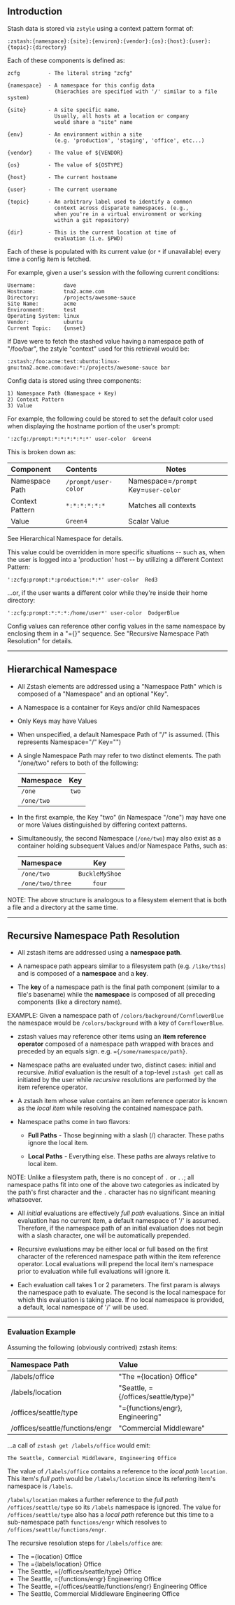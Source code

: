 
## Introduction

Stash data is stored via `zstyle` using a context pattern format of:

    :zstash:{namespace}:{site}:{environ}:{vendor}:{os}:{host}:{user}:{topic}:{directory}

Each of these components is defined as:

    zcfg         - The literal string "zcfg"
    
    {namespace}  - A namespace for this config data
                   (hierachies are specified with '/' similar to a file system)
    
    {site}       - A site specific name.
                   Usually, all hosts at a location or company
                   would share a "site" name
    
    {env}        - An environment within a site
                   (e.g. 'production', 'staging', 'office', etc...)
    
    {vendor}     - The value of ${VENDOR}

    {os}         - The value of ${OSTYPE}

    {host}       - The current hostname

    {user}       - The current username

    {topic}      - An arbitrary label used to identify a common
                   context across disparate namespaces. (e.g.,
                   when you're in a virtual environment or working
                   within a git repository)

    {dir}        - This is the current location at time of
                   evaluation (i.e. $PWD)

Each of these is populated with its current value (or `*` if unavailable)
every time a config item is fetched.

For example, given a user's session with the following current conditions:

    Username:         dave
    Hostname:         tna2.acme.com
    Directory:        /projects/awesome-sauce
    Site Name:        acme
    Environment:      test
    Operating System: linux
    Vendor:           ubuntu
    Current Topic:    {unset}

If Dave were to fetch the stashed value having a namespace path of
"/foo/bar", the zstyle "context" used for this retrieval would be:

    :zstash:/foo:acme:test:ubuntu:linux-gnu:tna2.acme.com:dave:*:/projects/awesome-sauce bar

Config data is stored using three components:

    1) Namespace Path (Namespace + Key)
    2) Context Pattern
    3) Value

For example, the following could be stored to set the default color used
when displaying the hostname portion of the user's prompt:

    ':zcfg:/prompt:*:*:*:*:*:*' user-color  Green4

This is broken down as:

  | Component        | Contents             | Notes                                 |
  | :-------------   | :------------------  | ------------------------------------- |
  | Namespace Path   | `/prompt/user-color` | Namespace=`/prompt` Key=`user-color`  |
  | Context Pattern  | `*:*:*:*:*:*`        | Matches all contexts                  |
  | Value            | `Green4`             | Scalar Value                          |

See Hierarchical Namespace for details.

This value could be overridden in more specific situations -- such as, when the
user is logged into a 'production' host -- by utilizing a different Context
Pattern:

    ':zcfg:prompt:*:production:*:*' user-color  Red3

...or, if the user wants a different color while they're inside their home
directory:

    ':zcfg:prompt:*:*:*:/home/user*' user-color  DodgerBlue

Config values can reference other config values in the same namespace by
enclosing them in a "={}" sequence. See "Recursive Namespace Path Resolution"
for details.

----

## Hierarchical Namespace 

* All Zstash elements are addressed using a "Namespace Path" which is composed
  of a "Namespace" and an optional "Key".

* A Namespace is a container for Keys and/or child Namespaces

* Only Keys may have Values

* When unspecified, a default Namespace Path of "/" is assumed.
  (This represents Namespace="/" Key="")

* A single Namespace Path may refer to two distinct elements.  The path
  "/one/two" refers to both of the following:

    | Namespace  |  Key   |
    | :--------  | :----: |
    | `/one`     | `two`  |
    | `/one/two` |        |


* In the first example, the Key "two" (in Namespace "/one") may have one or
  more Values distinguished by differing context patterns.

* Simultaneously, the second Namespace (`/one/two`) may also exist as
  a container holding subsequent Values and/or Namespace Paths, such as:

    | Namespace        |      Key       |
    | :--------------- | :------------: |
    | `/one/two`       | `BuckleMyShoe` |
    | `/one/two/three` | `four`         |

NOTE: The above structure is analogous to a filesystem element that is both
a file and a directory at the same time.

----

## Recursive Namespace Path Resolution

* All zstash items are addressed using a **namespace path**.

* A namespace path appears similar to a filesystem path (e.g. `/like/this`) and
is composed of a **namespace** and a **key**.

* The **key** of a namespace path is the final path component (similar to a
  file's basename) while the **namespace** is composed of all preceding
  components (like a directory name).

EXAMPLE: Given a namespace path of `/colors/background/CornflowerBlue` the
namespace would be `/colors/background` with a key of `CornflowerBlue`.

* zstash values may reference other items using an **item reference operator**
  composed of a namespace path wrapped with braces and preceded by an equals
  sign. e.g. `={/some/namespace/path}`.

* Namespace paths are evaluated under two, distinct cases: initial and
  recursive.  *Initial* evaluation is the result of a top-level `zstash get`
  call as initiated by the user while *recursive* resolutions are performed
  by the item reference operator.

* A zstash item whose value contains an item reference operator is known as
  the *local item* while resolving the contained namespace path.

* Namespace paths come in two flavors:

    * **Full Paths**  - Those beginning with a slash (/) character. These paths
                        ignore the local item.

    * **Local Paths** - Everything else. These paths are always relative to
                        local item.

NOTE: Unlike a filesystem path, there is no concept of `.` or `..`; all
namespace paths fit into one of the above two categories as indicated by
the path's first character and the `.` character has no significant meaning
whatsoever.

* All *initial* evaluations are effectively *full path* evaluations. Since an
  initial evaluation has no current item, a default namespace of '/' is
  assumed.  Therefore, if the namespace path of an initial evaluation does not
  begin with a slash character, one will be automatically prepended.

* Recursive evaluations may be either local or full based on the first
  character of the referenced namespace path within the item reference
  operator.  Local evaluations will prepend the local item's namespace prior
  to evaluation while full evaluations will ignore it.

* Each evaluation call takes 1 or 2 parameters. The first param is always the
  namespace path to evaluate. The second is the local namespace for which this
  evaluation is taking place. If no local namespace is provided, a default,
  local namespace of '/' will be used.

----

### Evaluation Example

Assuming the following (obviously contrived) zstash items:

  |  **Namespace Path**               |  **Value**                            |
  |  :------------------------------  |  :----------------------------------  |
  |  /labels/office                   |  "The ={location} Office"             |
  |  /labels/location                 |  "Seattle, ={/offices/seattle/type}"  |
  |  /offices/seattle/type            |  "={functions/engr}, Engineering"     |
  |  /offices/seattle/functions/engr  |  "Commercial Middleware"              |

...a call of `zstash get /labels/office` would emit:

```
The Seattle, Commercial Middleware, Engineering Office
```
The value of `/labels/office` contains a reference to the *local path*
`location`. This item's *full path* would be `/labels/location` since its
referring item's namespace is `/labels`.

`/labels/location` makes a further reference to the *full path*
`/offices/seattle/type` so its `/labels` namespace is ignored. The value for
`/offices/seattle/type` also has a *local path* reference but this time to a
sub-namespace path `functions/engr` which resolves to
`/offices/seattle/functions/engr`.

The recursive resolution steps for `/labels/office` are:

* The ={location} Office
* The ={labels/location} Office
* The Seattle, ={/offices/seattle/type} Office
* The Seattle, ={functions/engr} Engineering Office
* The Seattle, ={/offices/seattle/functions/engr} Engineering Office
* The Seattle, Commercial Middleware Engineering Office

<!--- TODO: Add example using namespace path patterns (i.e. `/foo/*/bar`) -->





